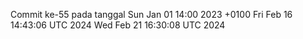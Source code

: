 Commit ke-55 pada tanggal Sun Jan 01 14:00 2023 +0100
Fri Feb 16 14:43:06 UTC 2024
Wed Feb 21 16:30:08 UTC 2024
